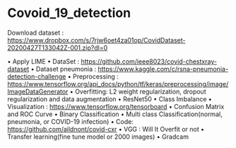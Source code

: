 # Covoid_19_detection
Download dataset : https://www.dropbox.com/s/7rjw6oet4za01op/CovidDataset-20200427T133042Z-001.zip?dl=0

• Apply LIME • DataSet : https://github.com/ieee8023/covid-chestxray-dataset 
• Dataset pneumonia : https://www.kaggle.com/c/rsna-pneumonia-detection-challenge 
• Preprocessing : https://www.tensorflow.org/api_docs/python/tf/keras/preprocessing/image/ImageDataGenerator 
• Overfitting: L2 weight regularization, dropout regularization and data augmentation 
• ResNet50 
• Class Imbalance 
• Visualization : https://www.tensorflow.org/tensorboard 
• Confusion Matrix and ROC Curve • Binary Classification 
• Multi class Classification(normal, pneumonia, or COVID-19 infection) 
• Code: https://github.com/aildnont/covid-cxr • VGG : Will It Overfit or not 
• Transfer learning(fine tune model or 2000 images) 
• Gradcam
